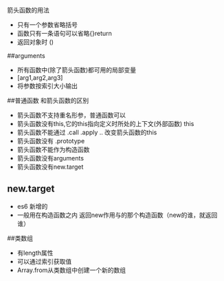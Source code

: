 箭头函数的用法
- 只有一个参数省略括号
- 函数只有一条语句可以省略{}return 
- 返回对象时  ()


##arguments
- 所有函数中(除了箭头函数)都可用的局部变量
- [arg1,arg2,arg3]
- 将参数按索引大小输出


##普通函数 和箭头函数的区别
- 箭头函数不支持重名形参，普通函数可以
- 箭头函数没有this,它的this指向定义时所处的上下文(外部函数) this
- 箭头函数不能通过 .call .apply .. 改变箭头函数的this
- 箭头函数没有 .prototype
- 箭头函数不能作为构造函数
- 箭头函数没有arguments
- 箭头函数没有new.target



## new.target
- es6 新增的
- 一般用在构造函数之内  返回new作用与的那个构造函数（new的谁，就返回谁）



##类数组
- 有length属性
- 可以通过索引获取值
- Array.from从类数组中创建一个新的数组